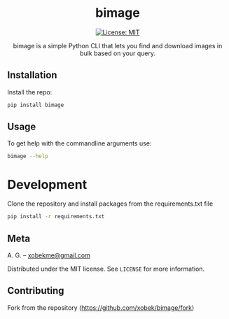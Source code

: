 <div align="center">
  
# bimage

[![License: MIT](https://img.shields.io/badge/License-MIT-yellow.svg)](https://opensource.org/licenses/MIT)

bimage is a simple Python CLI that lets you find and download images in bulk based on your query. 
</div>

## Installation

Install the repo:

```sh
pip install bimage
```


## Usage

To get help with the commandline arguments use:

```sh
bimage --help
```



# Development

Clone the repository and install packages from the requirements.txt file 

```sh
pip install -r requirements.txt
```

## Meta

A. G. – xobekme@gmail.com

Distributed under the MIT license. See `LICENSE` for more information.

## Contributing

Fork from the repository (<https://github.com/xobek/bimage/fork>)